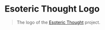 # Esoteric Thought Logo

> The logo of the [Esoteric Thought](https://www.github.com/EsotericThought) project.
